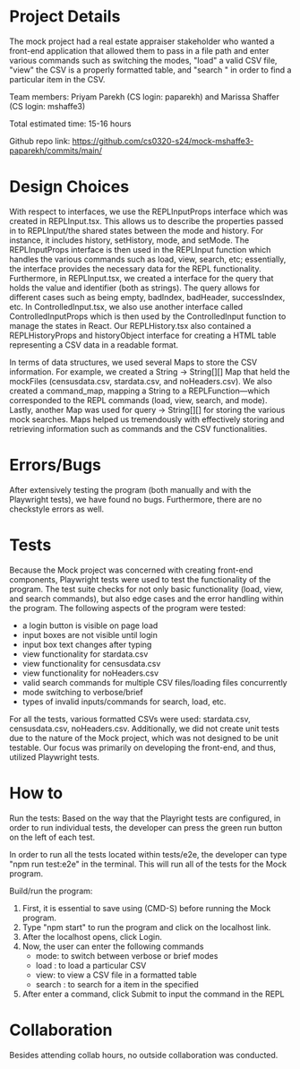 # Project Details

The mock project had a real estate appraiser stakeholder who wanted a front-end application that allowed them to pass in a file path and enter various commands such as switching the modes, "load" a valid CSV file, "view" the CSV is a properly formatted table, and "search <column> <row>" in order to find a particular item in the CSV.

Team members: Priyam Parekh (CS login: paparekh) and Marissa Shaffer (CS login: mshaffe3)

Total estimated time: 15-16 hours

Github repo link: https://github.com/cs0320-s24/mock-mshaffe3-paparekh/commits/main/

# Design Choices

With respect to interfaces, we use the REPLInputProps interface which was created in REPLInput.tsx. This allows us to describe the properties passed in to REPLInput/the shared states between the mode and history. For instance, it includes history, setHistory, mode, and setMode. The REPLInputProps interface is then used in the REPLInput function which handles the various commands such as load, view, search, etc; essentially, the interface provides the necessary data for the REPL functionality. Furthermore, in REPLInput.tsx, we created a interface for the query that holds the value and identifier (both as strings). The query allows for different cases such as being empty, badIndex, badHeader, successIndex, etc. In ControlledInput.tsx, we also use another interface called ControlledInputProps which is then used by the ControlledInput function to manage the states in React. Our REPLHistory.tsx also contained a REPLHistoryProps and historyObject interface for creating a HTML table representing a CSV data in a readable format.

In terms of data structures, we used several Maps to store the CSV information. For example, we created a String -> String[][] Map that held the mockFiles (censusdata.csv, stardata.csv, and noHeaders.csv). We also created a command_map, mapping a String to a REPLFunction—which corresponded to the REPL commands (load, view, search, and mode). Lastly, another Map was used for query -> String[][] for storing the various mock searches. Maps helped us tremendously with effectively storing and retrieving information such as commands and the CSV functionalities.

# Errors/Bugs

After extensively testing the program (both manually and with the Playwright tests), we have found no bugs. Furthermore, there are no checkstyle errors as well.

# Tests

Because the Mock project was concerned with creating front-end components, Playwright tests were used to test the functionality of the program. The test suite checks for not only basic functionality (load, view, and search commands), but also edge cases and the error handling within the program. The following aspects of the program were tested:

- a login button is visible on page load
- input boxes are not visible until login
- input box text changes after typing
- view functionality for stardata.csv
- view functionality for censusdata.csv
- view functionality for noHeaders.csv
- valid search commands for multiple CSV files/loading files concurrently
- mode switching to verbose/brief
- types of invalid inputs/commands for search, load, etc.

For all the tests, various formatted CSVs were used: stardata.csv, censusdata.csv, noHeaders.csv.
Additionally, we did not create unit tests due to the nature of the Mock project, which was not designed to be unit testable. Our focus was primarily on developing the front-end, and thus, utilized Playwright tests.

# How to

Run the tests:
Based on the way that the Playright tests are configured, in order to run individual tests, the developer can press the green run button on the left of each test.

In order to run all the tests located within tests/e2e, the developer can type "npm run test:e2e" in the terminal. This will run all of the tests for the Mock program.

Build/run the program:

1. First, it is essential to save using (CMD-S) before running the Mock program.
2. Type "npm start" to run the program and click on the localhost link.
3. After the localhost opens, click Login.
4. Now, the user can enter the following commands
   - mode: to switch between verbose or brief modes
   - load <csv file>: to load a particular CSV
   - view: to view a CSV file in a formatted table
   - search <column> <value>: to search for a <value> item in the <column> specified
5. After enter a command, click Submit to input the command in the REPL

# Collaboration

Besides attending collab hours, no outside collaboration was conducted.
